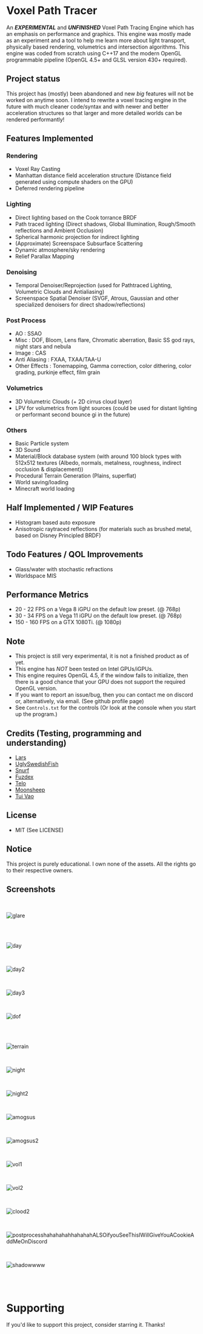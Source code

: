 # Voxel Path Tracer
An ***EXPERIMENTAL*** and ***UNFINISHED*** Voxel Path Tracing Engine which has an emphasis on performance and graphics. This engine was mostly made as an experiment and a tool to help me learn more about light transport, physically based rendering, volumetrics and intersection algorithms.
This engine was coded from scratch using C++17 and the modern OpenGL programmable pipeline (OpenGL 4.5+ and GLSL version 430+ required).

## Project status 
This project has (mostly) been abandoned and new *big* features will not be worked on anytime soon.
I intend to rewrite a voxel tracing engine in the future with much cleaner code/syntax and with newer and better acceleration structures so that larger and more detailed worlds can be rendered performantly!

## Features Implemented

### Rendering 
- Voxel Ray Casting 
- Manhattan distance field acceleration structure (Distance field generated using compute shaders on the GPU) 
- Deferred rendering pipeline

### Lighting 
- Direct lighting based on the Cook torrance BRDF
- Path traced lighting (Direct shadows, Global Illumination, Rough/Smooth reflections and Ambient Occlusion)
- Spherical harmonic projection for indirect lighting 
- (Approximate) Screenspace Subsurface Scattering
- Dynamic atmosphere/sky rendering
- Relief Parallax Mapping

### Denoising
- Temporal Denoiser/Reprojection (used for Pathtraced Lighting, Volumetric Clouds and Antialiasing)
- Screenspace Spatial Denoiser (SVGF, Atrous, Gaussian and other specialized denoisers for direct shadow/reflections)

### Post Process

- AO : SSAO
- Misc : DOF, Bloom, Lens flare, Chromatic aberration, Basic SS god rays, night stars and nebula
- Image : CAS
- Anti Aliasing : FXAA, TXAA/TAA-U
- Other Effects : Tonemapping, Gamma correction, color dithering, color grading, purkinje effect, film grain

### Volumetrics 
- 3D Volumetric Clouds (+ 2D cirrus cloud layer)
- LPV for volumetrics from light sources (could be used for distant lighting or performant second bounce gi in the future)

### Others
- Basic Particle system
- 3D Sound
- Material/Block database system (with around 100 block types with 512x512 textures (Albedo, normals, metalness, roughness, indirect occlusion & displacement))
- Procedural Terrain Generation (Plains, superflat) 
- World saving/loading
- Minecraft world loading 

## Half Implemented / WIP Features
- Histogram based auto exposure
- Anisotropic raytraced reflections (for materials such as brushed metal, based on Disney Principled BRDF)

## Todo Features / QOL Improvements
- Glass/water with stochastic refractions
- Worldspace MIS 

## Performance Metrics 

- 20 - 22 FPS on a Vega 8 iGPU on the default low preset. (@ 768p)
- 30 - 34 FPS on a Vega 11 iGPU on the default low preset. (@ 768p)
- 150 - 160 FPS on a GTX 1080Ti. (@ 1080p)

## Note
- This project is still very experimental, it is not a finished product as of yet.
- This engine has *NOT* been tested on Intel GPUs/iGPUs.
- This engine requires OpenGL 4.5, if the window fails to initialize, then there is a good chance that your GPU does not support the required OpenGL version.
- If you want to report an issue/bug, then you can contact me on discord or, alternatively, via email. (See github profile page)
- See `Controls.txt` for the controls (Or look at the console when you start up the program.)

## Credits (Testing, programming and understanding)
- [Lars](https://github.com/Ciwiel3/)
- [UglySwedishFish](https://github.com/UglySwedishFish)
- [Snurf](https://github.com/AntonioFerreras)
- [Fuzdex](https://github.com/Shadax-stack)
- [Telo](https://github.com/StormCreeper)
- [Moonsheep](https://github.com/jlagarespo)
- [Tui Vao](https://github.com/Tui-Vao)

## License
- MIT (See LICENSE)

## Notice
This project is purely educational. I own none of the assets. All the rights go to their respective owners.

## Screenshots 

</br>

![glare](https://github.com/swr06/VoxelPathTracer/blob/Project-Main/Screenshots/glare.png)

</br>

</br>

![day](https://github.com/swr06/VoxelPathTracer/blob/Project-Main/Screenshots/day.png)

</br>

![day2](https://github.com/swr06/VoxelPathTracer/blob/Project-Main/Screenshots/day2.png)

</br>

![day3](https://github.com/swr06/VoxelPathTracer/blob/Project-Main/Screenshots/day3.png)

</br>

![dof](https://github.com/swr06/VoxelPathTracer/blob/Project-Main/Screenshots/dof.png)

</br>

</br>

![terrain](https://github.com/swr06/VoxelPathTracer/blob/Project-Main/Screenshots/terrain.png)

</br>

![night](https://github.com/swr06/VoxelPathTracer/blob/Project-Main/Screenshots/night1.png)

</br>

![night2](https://github.com/swr06/VoxelPathTracer/blob/Project-Main/Screenshots/night2.png)

</br>

![amogsus](https://github.com/swr06/VoxelPathTracer/blob/Project-Main/Screenshots/amogus.png)

</br>

![amogsus2](https://github.com/swr06/VoxelPathTracer/blob/Project-Main/Screenshots/amogus2.png)

</br>

![vol1](https://github.com/swr06/VoxelPathTracer/blob/Project-Main/Screenshots/vol1.png)

</br>

![vol2](https://github.com/swr06/VoxelPathTracer/blob/Project-Main/Screenshots/vol2.png)

</br>

![clood2](https://github.com/swr06/VoxelPathTracer/blob/Project-Main/Screenshots/volclouds2.png)

</br>

![postprocesshahahahahhahahahALSOifyouSeeThisIWillGiveYouACookieAddMeOnDiscord](https://github.com/swr06/VoxelPathTracer/blob/Project-Main/Screenshots/postprocessgobrr.png)

</br>

![shadowwww](https://github.com/swr06/VoxelPathTracer/blob/Project-Main/Screenshots/shadow.png)

</br>

</br>

# Supporting

If you'd like to support this project, consider starring it. Thanks!
